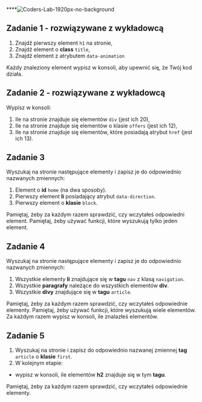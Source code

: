 ****![Coders-Lab-1920px-no-background](https://user-images.githubusercontent.com/152855/73064373-5ed69780-3ea1-11ea-8a71-3d370a5e7dd8.png)



## Zadanie 1 - rozwiązywane z wykładowcą

1. Znajdź pierwszy element `h1` na stronie,
2. Znajdź element o **class** `title`,
3. Znajdź element z atrybutem `data-animation`

Każdy znaleziony element wypisz w konsoli, aby upewnić się, że Twój kod działa.



## Zadanie 2 - rozwiązywane z wykładowcą

Wypisz w konsoli:

 1. Ile na stronie znajduje się elementów `div` (jest ich 20),
 2. Ile na stronie znajduje się elementów o klasie `offers` (jest ich 12),
 3. Ile na stronie znajduje się elementów, które posiadają atrybut `href` (jest ich 13).


## Zadanie 3

Wyszukaj na stronie następujące elementy i zapisz je do odpowiednio nazwanych zmiennych:
1. Element o **id** ```home``` (na dwa sposoby).
2. Pierwszy element **li** posiadający atrybut ```data-direction```.
3. Pierwszy element o **klasie** ```block```.

Pamiętaj, żeby za każdym razem sprawdzić, czy wczytałeś odpowiedni element. Pamiętaj, żeby używać funkcji, które wyszukują tylko jeden element.



## Zadanie 4

Wyszukaj na stronie następujące elementy i zapisz je do odpowiednio nazwanych zmiennych:
1. Wszystkie elementy **li** znajdujące się w **tagu** ```nav``` z klasą `navigation`.
2. Wszystkie **paragrafy** należące do wszystkich elementów **div**.
3. Wszystkie **divy** znajdujące się w **tagu** ```article```.

Pamiętaj, żeby za każdym razem sprawdzić, czy wczytałeś odpowiednie elementy. Pamiętaj, żeby używać funkcji, które wyszukują wiele elementów. Za każdym razem wypisz w konsoli, ile znalazłeś elementów.



## Zadanie 5

1. Wyszukaj na stronie i zapisz do odpowiednio nazwanej zmiennej **tag** ```article``` o **klasie** ```first```.
2. W kolejnym etapie:
  * wypisz w konsoli, ile elementów **h2** znajduje się w tym **tagu**.

Pamiętaj, żeby za każdym razem sprawdzić, czy wczytałeś odpowiednie elementy.

